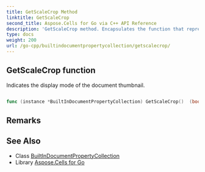 ```yaml
---
title: GetScaleCrop Method 
linktitle: GetScaleCrop
second_title: Aspose.Cells for Go via C++ API Reference
description: 'GetScaleCrop method. Encapsulates the function that represents getscalecrop in Go.'
type: docs
weight: 200
url: /go-cpp/builtindocumentpropertycollection/getscalecrop/
---
```


## GetScaleCrop function

Indicates the display mode of the document thumbnail.

```go

func (instance *BuiltInDocumentPropertyCollection) GetScaleCrop()  (bool,  error) 

```

## Remarks


## See Also

* Class [BuiltInDocumentPropertyCollection](../)
* Library [Aspose.Cells for Go](../../)
